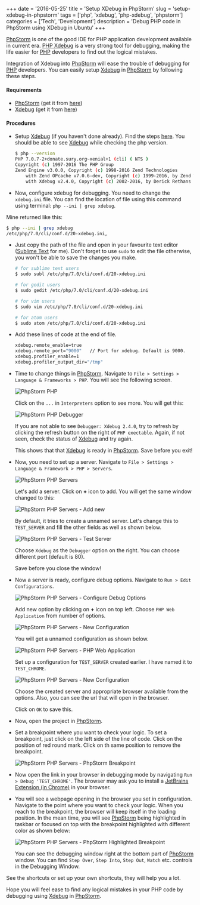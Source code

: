+++
date = '2016-05-25'
title = 'Setup XDebug in PhpStorm'
slug = 'setup-xdebug-in-phpstorm'
tags = ['php', 'xdebug', 'php-xdebug', 'phpstorm']
categories = ['Tech', 'Development']
description = 'Debug PHP code in PhpStorm using XDebug in Ubuntu'
+++

[PhpStorm](https://www.jetbrains.com/phpstorm/) is one of the good IDE for PHP application development available in current era. [PHP Xdebug](https://xdebug.org/) is a very strong tool for debugging, making the life easier for [PHP](http://www.php.net/) developers to find out the logical mistakes.

Integration of Xdebug into [PhpStorm](https://www.jetbrains.com/phpstorm/) will ease the trouble of debugging for [PHP](http://www.php.net/) developers. You can easily setup [Xdebug](https://xdebug.org/) in [PhpStorm](https://www.jetbrains.com/phpstorm/) by following these steps.

#### Requirements

- [PhpStorm](https://www.jetbrains.com/phpstorm/) (get it from [here](https://www.jetbrains.com/phpstorm/download/))
- [Xdebug](https://xdebug.org/) (get it from [here](https://xdebug.org/download.php))

#### Procedures

- Setup [Xdebug](https://xdebug.org/) (if you haven't done already). Find the steps [here](/posts/setup-xdebug-in-ubuntu).
  You should be able to see [Xdebug](https://xdebug.org/) while checking the php version.

  ```sh
  $ php --version
  PHP 7.0.7-2+donate.sury.org~xenial+1 (cli) ( NTS )
  Copyright (c) 1997-2016 The PHP Group
  Zend Engine v3.0.0, Copyright (c) 1998-2016 Zend Technologies
      with Zend OPcache v7.0.6-dev, Copyright (c) 1999-2016, by Zend Technologies
      with Xdebug v2.4.0, Copyright (c) 2002-2016, by Derick Rethans
  ```

- Now, configure xdebug for debugging. You need to change the `xdebug.ini` file. You can find the location of file using this command using terminal: `php --ini | grep xdebug`.

Mine returned like this:

```sh
$ php --ini | grep xdebug
/etc/php/7.0/cli/conf.d/20-xdebug.ini,
```

- Just copy the path of the file and open in your favourite text editor ([Sublime Text](https://www.sublimetext.com/) for me). Don't forget to use `sudo` to edit the file otherwise, you won't be able to save the changes you make.

  ```sh
  # for sublime text users
  $ sudo subl /etc/php/7.0/cli/conf.d/20-xdebug.ini

  # for gedit users
  $ sudo gedit /etc/php/7.0/cli/conf.d/20-xdebug.ini

  # for vim users
  $ sudo vim /etc/php/7.0/cli/conf.d/20-xdebug.ini

  # for atom users
  $ sudo atom /etc/php/7.0/cli/conf.d/20-xdebug.ini
  ```

- Add these lines of code at the end of file.

  ```sh
  xdebug.remote_enable=true
  xdebug.remote_port="9000"   // Port for xdebug. Default is 9000.
  xdebug.profiler_enable=1
  xdebug.profiler_output_dir="/tmp"
  ```

- Time to change things in [PhpStorm](https://www.jetbrains.com/phpstorm/). Navigate to `File > Settings > Language & Frameworks > PHP`. You will see the following screen.

  ![PhpStorm PHP](./xdebug-phpstorm-1.png)

  Click on the `...` in `Interpreters` option to see more. You will get this:

  ![PhpStorm PHP Debugger](./xdebug-phpstorm-2.png)

  If you are not able to see `Debugger: Xdebug 2.4.0`, try to refresh by clicking the refresh button on the right of `PHP exectable`. Again, if not seen, check the status of [Xdebug](https://xdebug.org/) and try again.

  This shows that that [Xdebug](https://xdebug.org/) is ready in [PhpStorm](https://www.jetbrains.com/phpstorm/). Save before you exit!

- Now, you need to set up a server. Navigate to `File > Settings > Language & Framework > PHP > Servers`.

  ![PhpStorm PHP Servers](./xdebug-phpstorm-3.png)

  Let's add a server. Click on **+** icon to add. You will get the same window changed to this:

  ![PhpStorm PHP Servers - Add new](./xdebug-phpstorm-4.png)

  By default, it tries to create a unnamed server. Let's change this to `TEST_SERVER` and fill the other fields as well as shown below.

  ![PhpStorm PHP Servers - Test Server](./xdebug-phpstorm-5.png)

  Choose `Xdebug` as the `Debugger` option on the right. You can choose different port (default is 80).

  Save before you close the window!

- Now a server is ready, configure debug options. Navigate to `Run > Edit Configurations`.

  ![PhpStorm PHP Servers - Configure Debug Options](./xdebug-phpstorm-6.png)

  Add new option by clicking on **+** icon on top left. Choose `PHP Web Application` from number of options.

  ![PhpStorm PHP Servers - New Configuration](./xdebug-phpstorm-7.png)

  You will get a unnamed configuration as shown below.

  ![PhpStorm PHP Servers - PHP Web Application](./xdebug-phpstorm-8.png)

  Set up a configuration for `TEST_SERVER` created earlier. I have named it to `TEST_CHROME`.

  ![PhpStorm PHP Servers - New Configuration](./xdebug-phpstorm-9.png)

  Choose the created server and appropriate browser available from the options. Also, you can see the url that will open in the browser.

  Click on `OK` to save this.

- Now, open the project in [PhpStorm](https://www.jetbrains.com/phpstorm/).
- Set a breakpoint where you want to check your logic. To set a breakpoint, just click on the left side of the line of code. Click on the position of red round mark. Click on th same position to remove the breakpoint.

  ![PhpStorm PHP Servers - PhpStorm Breakpoint](./xdebug-phpstorm-10.png)

- Now open the link in your browser in debugging mode by navigating `Run > Debug 'TEST_CHROME'`. The browser may ask you to install a [JetBrains Extension (in Chrome)](https://chrome.google.com/webstore/detail/jetbrains-ide-support/hmhgeddbohgjknpmjagkdomcpobmllji) in your browser.
- You will see a webpage opening in the browser you set in configuration. Navigate to the point where you want to check your logic. When you reach to the breakpoint, the browser will keep itself in the loading position. In the mean time, you will see [PhpStorm](https://www.jetbrains.com/phpstorm/) being highlighted in taskbar or focused on top with the breakpoint highlighted with different color as shown below:

  ![PhpStorm PHP Servers - PhpStorm Highlighted Breakpoint](./xdebug-phpstorm-11.png)

  You can see the debugging window right at the bottom part of [PhpStorm](https://www.jetbrains.com/phpstorm/) window. You can find `Step Over`, `Step Into`, `Step Out`, `Watch` etc. controls in the Debugging Window.

See the shortcuts or set up your own shortcuts, they will help you a lot.

Hope you will feel ease to find any logical mistakes in your PHP code by debugging using [Xdebug](https://xdebug.org/) in [PhpStorm](https://www.jetbrains.com/phpstorm/).
